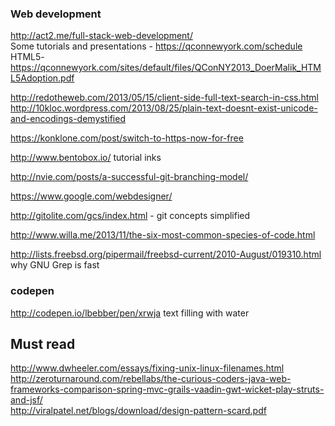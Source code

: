 ### Web development
http://act2.me/full-stack-web-development/  
Some tutorials and presentations - https://qconnewyork.com/schedule  
HTML5- https://qconnewyork.com/sites/default/files/QConNY2013_DoerMalik_HTML5Adoption.pdf  

http://redotheweb.com/2013/05/15/client-side-full-text-search-in-css.html  
http://10kloc.wordpress.com/2013/08/25/plain-text-doesnt-exist-unicode-and-encodings-demystified  

https://konklone.com/post/switch-to-https-now-for-free

http://www.bentobox.io/  tutorial inks  


http://nvie.com/posts/a-successful-git-branching-model/

https://www.google.com/webdesigner/

http://gitolite.com/gcs/index.html - git concepts simplified

http://www.willa.me/2013/11/the-six-most-common-species-of-code.html

http://lists.freebsd.org/pipermail/freebsd-current/2010-August/019310.html why GNU Grep is fast

### codepen

http://codepen.io/lbebber/pen/xrwja text filling with water

## Must read

http://www.dwheeler.com/essays/fixing-unix-linux-filenames.html  
http://zeroturnaround.com/rebellabs/the-curious-coders-java-web-frameworks-comparison-spring-mvc-grails-vaadin-gwt-wicket-play-struts-and-jsf/  
http://viralpatel.net/blogs/download/design-pattern-scard.pdf  

